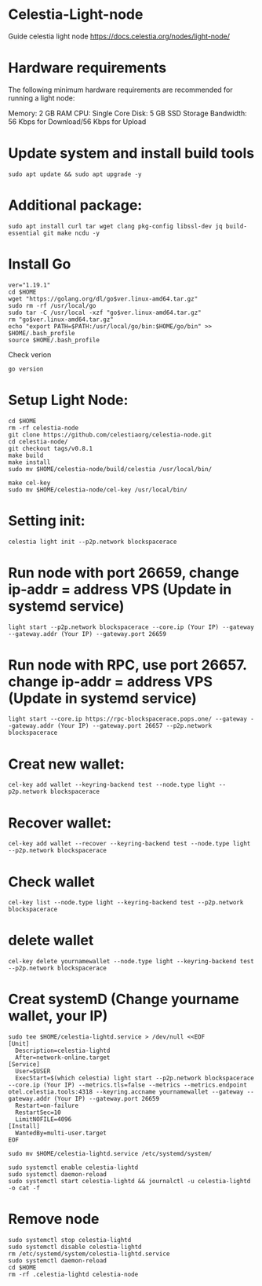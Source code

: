# Celestia-Light-node
Guide celestia light node
https://docs.celestia.org/nodes/light-node/
# Hardware requirements
The following minimum hardware requirements are recommended for running a light node:

Memory: 2 GB RAM
CPU: Single Core
Disk: 5 GB SSD Storage
Bandwidth: 56 Kbps for Download/56 Kbps for Upload

# Update system and install build tools
```
sudo apt update && sudo apt upgrade -y
```
# Additional package:
```
sudo apt install curl tar wget clang pkg-config libssl-dev jq build-essential git make ncdu -y
```
# Install Go
```
ver="1.19.1" 
cd $HOME 
wget "https://golang.org/dl/go$ver.linux-amd64.tar.gz" 
sudo rm -rf /usr/local/go 
sudo tar -C /usr/local -xzf "go$ver.linux-amd64.tar.gz" 
rm "go$ver.linux-amd64.tar.gz"
echo "export PATH=$PATH:/usr/local/go/bin:$HOME/go/bin" >> $HOME/.bash_profile
source $HOME/.bash_profile
```
Check verion
```
go version
```
# Setup Light Node:
```
cd $HOME 
rm -rf celestia-node 
git clone https://github.com/celestiaorg/celestia-node.git
cd celestia-node/ 
git checkout tags/v0.8.1
make build 
make install 
sudo mv $HOME/celestia-node/build/celestia /usr/local/bin/
```
```
make cel-key
sudo mv $HOME/celestia-node/cel-key /usr/local/bin/ 
```
# Setting init:
```
celestia light init --p2p.network blockspacerace
```
# Run node with port 26659, change ip-addr = address VPS (Update in systemd service)
```
light start --p2p.network blockspacerace --core.ip (Your IP) --gateway --gateway.addr (Your IP) --gateway.port 26659
```
# Run node with RPC, use port 26657. change ip-addr = address VPS (Update in systemd service)
```
light start --core.ip https://rpc-blockspacerace.pops.one/ --gateway --gateway.addr (Your IP) --gateway.port 26657 --p2p.network blockspacerace
```
# Creat new wallet:
```
cel-key add wallet --keyring-backend test --node.type light --p2p.network blockspacerace
```
# Recover wallet:
```
cel-key add wallet --recover --keyring-backend test --node.type light --p2p.network blockspacerace
```
# Check wallet 
```
cel-key list --node.type light --keyring-backend test --p2p.network blockspacerace
```
# delete wallet
```
cel-key delete yournamewallet --node.type light --keyring-backend test --p2p.network blockspacerace
```
# Creat systemD (Change yourname wallet, your IP)
```
sudo tee $HOME/celestia-lightd.service > /dev/null <<EOF
[Unit]
  Description=celestia-lightd
  After=network-online.target
[Service]
  User=$USER
  ExecStart=$(which celestia) light start --p2p.network blockspacerace --core.ip (Your IP) --metrics.tls=false --metrics --metrics.endpoint otel.celestia.tools:4318 --keyring.accname yournamewallet --gateway --gateway.addr (Your IP) --gateway.port 26659
  Restart=on-failure
  RestartSec=10
  LimitNOFILE=4096
[Install]
  WantedBy=multi-user.target
EOF
```
```
sudo mv $HOME/celestia-lightd.service /etc/systemd/system/
```
```
sudo systemctl enable celestia-lightd
sudo systemctl daemon-reload
sudo systemctl start celestia-lightd && journalctl -u celestia-lightd -o cat -f
```
# Remove node
```
sudo systemctl stop celestia-lightd
sudo systemctl disable celestia-lightd
rm /etc/systemd/system/celestia-lightd.service
sudo systemctl daemon-reload
cd $HOME
rm -rf .celestia-lightd celestia-node
```

